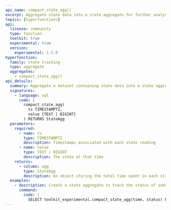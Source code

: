 ```yaml
---
api_name: compact_state_agg()
excerpt: Aggregate state data into a state aggregate for further analysis
topics: [hyperfunctions]
api:
  license: community
  type: function
  toolkit: true
  experimental: true
  version:
    experimental: 1.5.0
hyperfunction:
  family: state tracking
  type: aggregate
  aggregates:
    - compact_state_agg()
api_details:
  summary: Aggregate a dataset containing state data into a state aggregate to track the time spent in each state.
  signatures:
    - language: sql
      code: |
        compact_state_agg(
          ts TIMESTAMPTZ,
          value {TEXT | BIGINT}
        ) RETURNS StateAgg
  parameters:
    required:
      - name: ts
        type: TIMESTAMPTZ
        description: Timestamps associated with each state reading
      - name: value
        type: TEXT | BIGINT
        description: The state at that time
    returns:
      - column: agg
        type: StateAgg
        description: An object storing the total time spent in each state
  examples:
    - description: Create a state aggregate to track the status of some devices.
      command:
        code: |
          SELECT toolkit_experimental.compact_state_agg(time, status) FROM devices;
---
```


